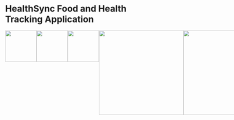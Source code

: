 # HealthSync Food and Health Tracking Application
<div style="display: flex; justify-content: space-between;">

<img src="https://github.com/user-attachments/assets/67740def-af09-48e2-aa9f-7c4c3709bcec" width="100"/>

<img src="https://github.com/user-attachments/assets/90ccce56-3f11-4c75-af26-3b5b22e1e1f5" width="100"/>

<img src="https://github.com/user-attachments/assets/de4be351-2894-45d4-9995-8d42d5a032a6" width="100"/>





  <img src="https://github.com/user-attachments/assets/93b84f10-0e62-406f-977f-9d86319d96ac" width="270"/>


<img src="https://github.com/user-attachments/assets/6b721516-f3f3-4bcd-8209-437845dec6e4" width="270"/>

<img src="https://github.com/user-attachments/assets/105b399a-11a0-4ea4-90ba-38dec0ea2cd0" width="270"/>







This iOS app allows users to track their health metrics using Apple's HealthKit framework and retrieve nutritional information for specified foods using an external API.

## Features

- **HealthKit Integration ♥️:** The app integrates with HealthKit to retrieve and display health data such as steps, heart rate, calories burned, etc.
- **Food Micros API 🛜:** Utilizes an external API to fetch nutritional information (micros) for foods specified by the user.
- **Data Persistence 💽:** Uses Swift data persistence techniques to store user data locally.
- **User-friendly Interface 🙋:** Provides a simple and intuitive interface for users to track their health metrics and monitor their nutritional intake.

## Screenshots

<img width="369" alt="Screenshot 2024-07-14 at 16 11 10" src="https://github.com/user-attachments/assets/74c64a83-1fc2-46d8-900f-e1bf837472c8">


<img width="369" alt="Screenshot 2024-07-14 at 16 19 07" src="https://github.com/user-attachments/assets/0a1b653e-8591-477c-9de9-612a71a9b7dd">


## Requirements

- iOS 12.0+
- Xcode 12.0+
- Swift 5.0+

## Installation

1. Clone the repository:

   ```bash
   git clone https://github.com/Saransh1650/iOS_-HealthSync.git
